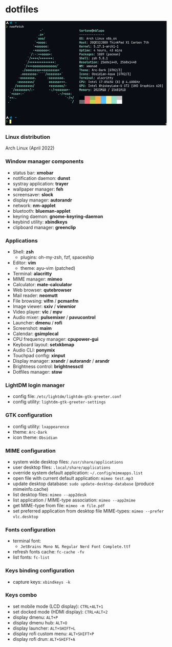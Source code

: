 # dotfiles

![Neofetch](distro.png)

### Linux distribution

Arch Linux (April 2022)

### Window manager components

- status bar: **xmobar**
- notification daemon: **dunst**		
- systray application: **trayer**
- wallpaper manager: **feh**
- screensaver: **slock**
- display manager: **autorandr**
- network: **nm-applet**
- bluetooth: **blueman-applet**
- keyring daemon: **gnome-keyring-daemon**
- keybind utility: **xbindkeys**
- clipboard manager: **greenclip**

### Applications

- Shell: **zsh**
   - plugins: oh-my-zsh, fzf, spaceship
- Editor: **vim**
   - theme: ayu-vim (patched)
- Terminal: **alacritty**
- MIME manager: **mimeo**
- Calculator: **mate-calculator**
- Web browser: **qutebrowser** 
- Mail reader: **neomutt**
- File browsing: **vifm** / **pcmanfm**
- Image viewer: **sxiv** / **viewnior**
- Video player: **vlc** / **mpv**
- Audio mixer: **pulsemixer** / **pavucontrol**
- Launcher: **dmenu** / **rofi**
- Screenshot: **maim**
- Calendar: **gsimplecal**
- CPU frequency manager:	**cpupower-gui**
- Keyboard layout: **setxkbmap**
- Audio CLI: **ponymix**
- Touchpad config: **xinput**
- Display manager: **xrandr** / **autorandr** / **arandr**
- Brightness control: **brightnessctl**
- Dotfiles manager: **stow**

### LightDM login manager

- config file: ```/etc/lightdm/lightdm-gtk-greeter.conf```	
- config utility: ```lightdm-gtk-greeter-settings```
	
### GTK configuration

- config utility: ```lxappearence```
- theme: ```Arc-Dark``` 
- icon theme: ```Obsidian```

### MIME configuration

- system wide desktop files: ```/usr/share/applications```
- user desktop files: ```.local/share/applications```
- override system default application: ```~/.config/mimeapps.list```
- open file with current default application: ```mimeo test.mp3```
- update desktop database: ```sudo update-desktop-database``` (produce mimeinfo.cache)
- list desktop files: ```mimeo --app2desk``` 
- list application / MIME-type association: ```mimeo --app2mime```
- get MIME-type from file: ```mimeo -m file.pdf``` 
- set preferred application from desktop file MIME-types: ```mimeo --prefer vlc.desktop```

### Fonts configuration

- terminal font:
    - ```JetBrains Mono NL Regular Nerd Font Complete.ttf```
- refresh fonts cache: ```fc-cache -fv```
- list fonts: ```fc-list```
	
### Keys binding configuration
	
- capture keys: ```xbindkeys -k```
	
### Keys combo

- set mobile mode (LCD display): ```CTRL+ALT+1```
- set docked mode (HDMI display): ```CTRL+ALT+2```
- display dmenu: ```ALT+P```
- display dmenu hub: ```ALT+O```
- display launcher: ```ALT+SHIFT+L```
- display rofi custom menu: ```ALT+SHIFT+P```
- display rofi drun: ```ALT+SHIFT+A```

